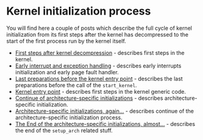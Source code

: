 # Kernel initialization process

You will find here a couple of posts which describe the full cycle of kernel initialization from its first steps after the kernel has decompressed to the start of the first process run by the kernel itself.

* [First steps after kernel decompression](https://github.com/0xAX/linux-insides/blob/master/Initialization/linux-initialization-1.md) - describes first steps in the kernel.
* [Early interrupt and exception handling](https://github.com/0xAX/linux-insides/blob/master/Initialization/linux-initialization-2.md) - describes early interrupts initialization and early page fault handler.
* [Last preparations before the kernel entry point](https://github.com/0xAX/linux-insides/blob/master/Initialization/linux-initialization-3.md) - describes the last preparations before the call of the `start_kernel`.
* [Kernel entry point](https://github.com/0xAX/linux-insides/blob/master/Initialization/linux-initialization-4.md) - describes first steps in the kernel generic code.
* [Continue of architecture-specific initializations](https://github.com/0xAX/linux-insides/blob/master/Initialization/linux-initialization-5.md) - describes architecture-specific initialization.
* [Architecture-specific initializations, again...](https://github.com/0xAX/linux-insides/blob/master/Initialization/linux-initialization-6.md) - describes continue of the architecture-specific initialization process.
* [The End of the architecture-specific initializations, almost...](https://github.com/0xAX/linux-insides/blob/master/Initialization/linux-initialization-7.md) - describes the end of the `setup_arch` related stuff.
